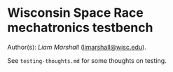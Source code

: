 # Wisconsin Space Race mechatronics testbench
Author(s): _Liam Marshall_ (limarshall@wisc.edu).

See `testing-thoughts.md` for some thoughts on testing.